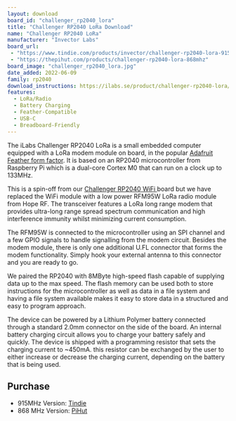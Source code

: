 ```yaml
---
layout: download
board_id: "challenger_rp2040_lora"
title: "Challenger RP2040 LoRa Download"
name: "Challenger RP2040 LoRa"
manufacturer: "Invector Labs"
board_url:
 - "https://www.tindie.com/products/invector/challenger-rp2040-lora-915mhz/"
 - "https://thepihut.com/products/challenger-rp2040-lora-868mhz"
board_image: "challenger_rp2040_lora.jpg"
date_added: 2022-06-09
family: rp2040
download_instructions: https://ilabs.se/product/challenger-rp2040-lora/#tab-getting-started
features:
  - LoRa/Radio
  - Battery Charging
  - Feather-Compatible
  - USB-C
  - Breadboard-Friendly
---
```


The iLabs Challenger RP2040 LoRa is a small embedded computer equipped with a LoRa modem module on board, in the popular [Adafruit Feather form factor](https://www.adafruit.com/?q=feather). It is based on an RP2040 microcontroller from Raspberry Pi which is a dual-core Cortex M0 that can run on a clock up to 133MHz.

This is a spin-off from our [Challenger RP2040 WiFi ](/board/challenger_rp2040_wifi/) board but we have replaced the WiFi module with a low power RFM95W LoRa radio module from Hope RF. The transceiver features a LoRa long range modem that provides ultra-long range spread spectrum communication and high interference immunity whilst minimizing current consumption.

The RFM95W is connected to the microcontroller using an SPI channel and a few GPIO signals to handle signalling from the modem circuit. Besides the modem module, there is only one additional U.FL connector that forms the modem functionality. Simply hook your external antenna to this connector and you are ready to go.

We paired the RP2040 with 8MByte high-speed flash capable of supplying data up to the max speed. The flash memory can be used both to store instructions for the microcontroller as well as data in a file system and having a file system available makes it easy to store data in a structured and easy to program approach.

The device can be powered by a Lithium Polymer battery connected through a standard 2.0mm connector on the side of the board. An internal battery charging circuit allows you to charge your battery safely and quickly. The device is shipped with a programming resistor that sets the charging current to ~450mA. this resistor can be exchanged by the user to either increase or decrease the charging current, depending on the battery that is being used.

## Purchase
* 915MHz Version: [Tindie](https://www.tindie.com/products/invector/challenger-rp2040-lora-915mhz/)
* 868 MHz Version: [PiHut](https://thepihut.com/products/challenger-rp2040-lora-868mhz)
